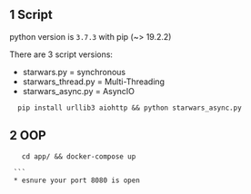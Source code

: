 ## 1 Script 
  
  python version is `3.7.3` with pip (~> 19.2.2)

  There are 3 script versions:
   - starwars.py = synchronous  
   - starwars_thread.py  = Multi-Threading 
   - starwars_async.py  = AsyncIO
    
  ```
    pip install urllib3 aiohttp && python starwars_async.py
  ```

## 2 OOP

   ```
      cd app/ && docker-compose up

    ```
    * esnure your port 8080 is open

